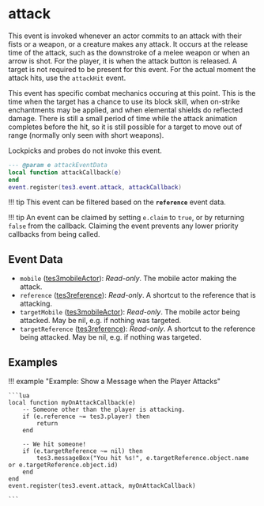 <!---
	This file is autogenerated. Do not edit this file manually. Your changes will be ignored.
	More information: https://github.com/MWSE/MWSE/tree/master/docs
-->

# attack

This event is invoked whenever an actor commits to an attack with their fists or a weapon, or a creature makes any attack. It occurs at the release time of the attack, such as the downstroke of a melee weapon or when an arrow is shot. For the player, it is when the attack button is released. A target is not required to be present for this event. For the actual moment the attack hits, use the `attackHit` event.

This event has specific combat mechanics occuring at this point. This is the time when the target has a chance to use its block skill, when on-strike enchantments may be applied, and when elemental shields do reflected damage. There is still a small period of time while the attack animation completes before the hit, so it is still possible for a target to move out of range (normally only seen with short weapons).

Lockpicks and probes do not invoke this event.

```lua
--- @param e attackEventData
local function attackCallback(e)
end
event.register(tes3.event.attack, attackCallback)
```

!!! tip
	This event can be filtered based on the **`reference`** event data.

!!! tip
	An event can be claimed by setting `e.claim` to `true`, or by returning `false` from the callback. Claiming the event prevents any lower priority callbacks from being called.

## Event Data

* `mobile` ([tes3mobileActor](../../types/tes3mobileActor)): *Read-only*. The mobile actor making the attack.
* `reference` ([tes3reference](../../types/tes3reference)): *Read-only*. A shortcut to the reference that is attacking.
* `targetMobile` ([tes3mobileActor](../../types/tes3mobileActor)): *Read-only*. The mobile actor being attacked. May be nil, e.g. if nothing was targeted.
* `targetReference` ([tes3reference](../../types/tes3reference)): *Read-only*. A shortcut to the reference being attacked. May be nil, e.g. if nothing was targeted.

## Examples

!!! example "Example: Show a Message when the Player Attacks"

	```lua
	local function myOnAttackCallback(e)
		-- Someone other than the player is attacking.
		if (e.reference ~= tes3.player) then
			return
		end
	
		-- We hit someone!
		if (e.targetReference ~= nil) then
			tes3.messageBox("You hit %s!", e.targetReference.object.name or e.targetReference.object.id)
		end
	end
	event.register(tes3.event.attack, myOnAttackCallback)

	```

